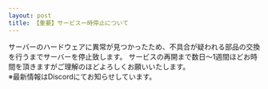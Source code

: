 ```yaml
---
layout: post
title: 【重要】サービス一時停止について
---
```


サーバーのハードウェアに異常が見つかったため、不具合が疑われる部品の交換を行うまでサーバーを停止致します。
サービスの再開まで数日〜1週間ほどお時間を頂きますがご理解のほどよろしくお願いいたします。<br>
※最新情報はDiscordにてお知らせしています。
